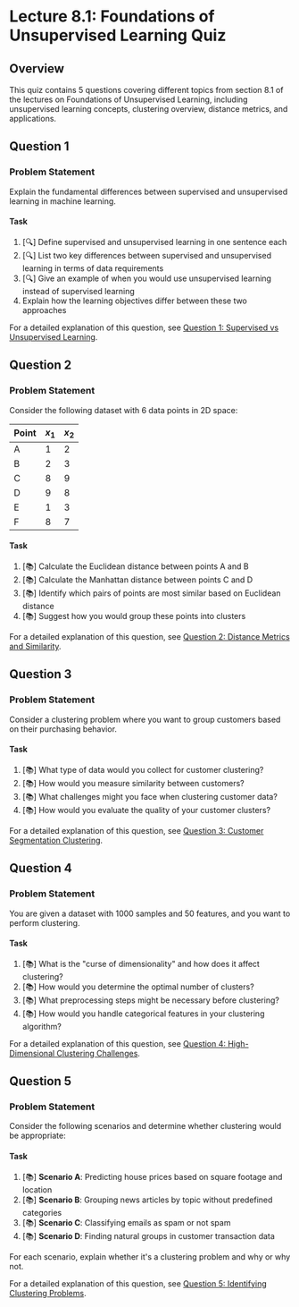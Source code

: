# Lecture 8.1: Foundations of Unsupervised Learning Quiz

## Overview
This quiz contains 5 questions covering different topics from section 8.1 of the lectures on Foundations of Unsupervised Learning, including unsupervised learning concepts, clustering overview, distance metrics, and applications.

## Question 1

### Problem Statement
Explain the fundamental differences between supervised and unsupervised learning in machine learning.

#### Task
1. [🔍] Define supervised and unsupervised learning in one sentence each
2. [🔍] List two key differences between supervised and unsupervised learning in terms of data requirements
3. [🔍] Give an example of when you would use unsupervised learning instead of supervised learning
4. Explain how the learning objectives differ between these two approaches

For a detailed explanation of this question, see [Question 1: Supervised vs Unsupervised Learning](L8_1_1_explanation.md).

## Question 2

### Problem Statement
Consider the following dataset with 6 data points in 2D space:

| Point | $x_1$ | $x_2$ |
|-------|-------|-------|
| A     | 1     | 2     |
| B     | 2     | 3     |
| C     | 8     | 9     |
| D     | 9     | 8     |
| E     | 1     | 3     |
| F     | 8     | 7     |

#### Task
1. [📚] Calculate the Euclidean distance between points A and B
2. [📚] Calculate the Manhattan distance between points C and D
3. [📚] Identify which pairs of points are most similar based on Euclidean distance
4. [📚] Suggest how you would group these points into clusters

For a detailed explanation of this question, see [Question 2: Distance Metrics and Similarity](L8_1_2_explanation.md).

## Question 3

### Problem Statement
Consider a clustering problem where you want to group customers based on their purchasing behavior.

#### Task
1. [📚] What type of data would you collect for customer clustering?
2. [📚] How would you measure similarity between customers?
3. [📚] What challenges might you face when clustering customer data?
4. [📚] How would you evaluate the quality of your customer clusters?

For a detailed explanation of this question, see [Question 3: Customer Segmentation Clustering](L8_1_3_explanation.md).

## Question 4

### Problem Statement
You are given a dataset with 1000 samples and 50 features, and you want to perform clustering.

#### Task
1. [📚] What is the "curse of dimensionality" and how does it affect clustering?
2. [📚] How would you determine the optimal number of clusters?
3. [📚] What preprocessing steps might be necessary before clustering?
4. [📚] How would you handle categorical features in your clustering algorithm?

For a detailed explanation of this question, see [Question 4: High-Dimensional Clustering Challenges](L8_1_4_explanation.md).

## Question 5

### Problem Statement
Consider the following scenarios and determine whether clustering would be appropriate:

#### Task
1. [📚] **Scenario A**: Predicting house prices based on square footage and location
2. [📚] **Scenario B**: Grouping news articles by topic without predefined categories
3. [📚] **Scenario C**: Classifying emails as spam or not spam
4. [📚] **Scenario D**: Finding natural groups in customer transaction data

For each scenario, explain whether it's a clustering problem and why or why not.

For a detailed explanation of this question, see [Question 5: Identifying Clustering Problems](L8_1_5_explanation.md).

